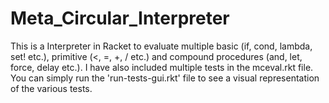 # Meta_Circular_Interpreter

This is a Interpreter in Racket to evaluate multiple basic (if, cond, lambda, set! etc.), primitive (<, =, +, / etc.) and compound procedures (and, let, force, delay etc.). I have also included multiple tests in the mceval.rkt file. You can simply run the 'run-tests-gui.rkt' file to see a visual representation of the various tests.
